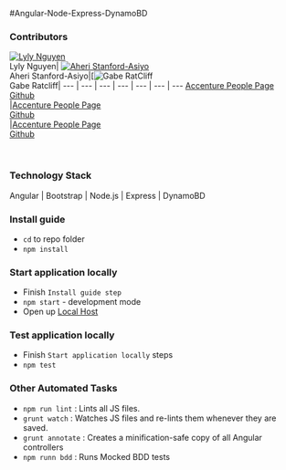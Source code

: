 #Angular-Node-Express-DynamoBD

### Contributors

[![Lyly Nguyen](https://avatars1.githubusercontent.com/u/12718416?v=3&s=100)](https://github.com/lylynguyen/) <br>Lyly Nguyen| [![Aheri Stanford-Asiyo](https://avatars2.githubusercontent.com/u/20648244?v=3&s=100)](https://github.com/MachTech008/) <br>Aheri Stanford-Asiyo|[![Gabe RatCliff](https://github.com/gabe-ratcliff) <br>Gabe Ratcliff|
  --- | --- | --- | --- | --- | --- | ---
  [Accenture People Page](https://people.accenture.com/Experience.aspx?accountname=lyly.nguyen)<br>[Github](https://github.com/lyly.nguyen/)<br>|[Accenture People Page](https://people.accenture.com/Experience.aspx?accountname=aheri.stanford-asiyo) <br> [Github](https://github.com/MachTech008/) <br> |[Accenture People Page](https://people.accenture.com/Experience.aspx?accountname=gabe.ratcliff) <br> [Github](https://github.com/gabe-ratcliff) <br>

<br>

### Technology Stack
Angular | Bootstrap | Node.js | Express | DynamoBD

### Install guide
- `cd` to repo folder
- `npm install`

### Start application locally
- Finish `Install guide step`
- `npm start` - development mode
-  Open up [Local Host](http://localhost:3000)

### Test application locally
- Finish `Start application locally` steps
- `npm test`

### Other Automated Tasks

- `npm run lint` : Lints all JS files.
- `grunt watch` : Watches JS files and re-lints them whenever they are saved.
- `grunt annotate` : Creates a minification-safe copy of all Angular controllers
- `npm runn bdd` : Runs Mocked BDD tests
